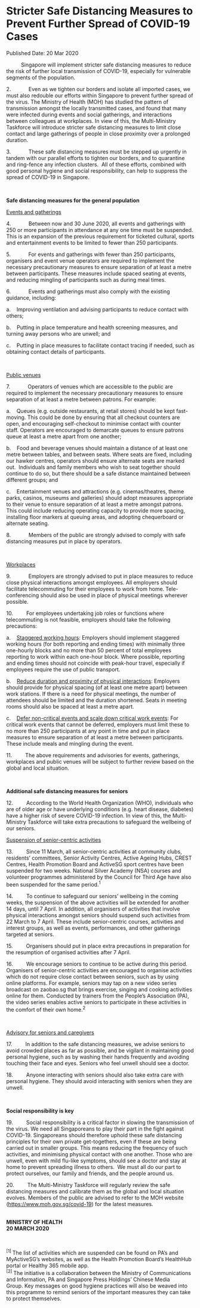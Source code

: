 <html>
    <meta http-equiv="Content-Type" content="text/html; charset=utf-8"/>
    <meta charset="utf-8"/>
    <title>Stricter Safe Distancing Measures to Prevent Further Spread of COVID-19 Cases</title>
    <body><h1>Stricter Safe Distancing Measures to Prevent Further Spread of COVID-19 Cases</h1>
    <p>Published Date: 20 Mar 2020</p> <p>&nbsp; &nbsp; &nbsp; &nbsp; &nbsp; Singapore will implement stricter safe distancing measures to reduce the risk of further local transmission of COVID-19, especially for vulnerable segments of the population.</p><p>2.&nbsp;&nbsp;&nbsp;&nbsp;&nbsp;&nbsp;&nbsp;&nbsp;&nbsp;&nbsp;&nbsp;&nbsp;Even as we tighten our borders and isolate all imported cases, we must also redouble our efforts within Singapore to prevent further spread of the virus. The Ministry of Health (MOH) has studied the pattern of transmission amongst the locally transmitted cases, and found that many were infected during events and social gatherings, and interactions between colleagues at workplaces. In view of this, the Multi-Ministry Taskforce will introduce stricter safe distancing measures to limit close contact and large gatherings of people in close proximity over a prolonged duration.<br></p><p>3.&nbsp;&nbsp;&nbsp;&nbsp;&nbsp;&nbsp;&nbsp;&nbsp;&nbsp;&nbsp;&nbsp;&nbsp;These safe distancing measures must be stepped up urgently in tandem with our parallel efforts to tighten our borders, and to quarantine and ring-fence any infection clusters.&nbsp; All of these efforts, combined with good personal hygiene and social responsibility, can help to suppress the spread of COVID-19 in Singapore.<br></p><p><strong>&nbsp;</strong></p><p><strong>Safe distancing measures for the general population</strong></p><p><u>Events and gatherings</u><br></p><p>4.&nbsp;&nbsp;&nbsp;&nbsp;&nbsp;&nbsp;&nbsp;&nbsp;&nbsp;&nbsp;&nbsp;&nbsp;Between now and 30 June 2020, all events and gatherings with 250 or more participants in attendance at any one time must be suspended. This is an expansion of the previous requirement for ticketed cultural, sports and entertainment events to be limited to fewer than 250 participants.<br></p><p>5.&nbsp;&nbsp;&nbsp;&nbsp;&nbsp;&nbsp;&nbsp;&nbsp;&nbsp;&nbsp;&nbsp;&nbsp;For events and gatherings with fewer than 250 participants, organisers and event venue operators are required to implement the necessary precautionary measures to ensure separation of at least a metre between participants. These measures include spaced seating at events, and reducing mingling of participants such as during meal times.<br></p><p>6.&nbsp;&nbsp;&nbsp;&nbsp;&nbsp;&nbsp;&nbsp;&nbsp;&nbsp;&nbsp;&nbsp;&nbsp;Events and gatherings must also comply with the existing guidance, including:<br></p><p>a.&nbsp;&nbsp;&nbsp;&nbsp;Improving ventilation and advising participants to reduce contact with others;<br></p><p>b.&nbsp;&nbsp;&nbsp;&nbsp;Putting in place temperature and health screening measures, and turning away persons who are unwell; and<br></p><p>c.&nbsp;&nbsp;&nbsp;&nbsp;Putting in place measures to facilitate contact tracing if needed,<strong>&nbsp;</strong>such as obtaining contact details of participants.<br></p><p>&nbsp;</p><p><u>Public venues</u></p><p>7.&nbsp;&nbsp;&nbsp;&nbsp;&nbsp;&nbsp;&nbsp;&nbsp;&nbsp;&nbsp;&nbsp;&nbsp;Operators of venues which are accessible to the public are required to implement the necessary precautionary measures to ensure separation of at least a metre between patrons. For example:<br></p><p>a.&nbsp;&nbsp;&nbsp;&nbsp;Queues (e.g. outside restaurants, at retail stores) should be kept fast-moving. This could be done by ensuring that all checkout counters are open, and encouraging self-checkout to minimise contact with counter staff. Operators are encouraged to demarcate queues to ensure patrons queue at least a metre apart from one another;<br></p><p>b.&nbsp;&nbsp;&nbsp;&nbsp;Food and beverage venues should maintain a distance of at least one metre between tables, and between seats. Where seats are fixed, including our hawker centres, operators should ensure alternate seats are marked out. &nbsp;Individuals and family members who wish to seat together should continue to do so, but there should be a safe distance maintained between different groups; and<br></p><p>c.&nbsp;&nbsp;&nbsp;&nbsp;Entertainment venues and attractions (e.g. cinemas/theatres, theme parks, casinos, museums and galleries) should adopt measures appropriate to their venue to ensure separation of at least a metre amongst patrons. This could include reducing operating capacity to provide more spacing, installing floor markers at queuing areas, and adopting chequerboard or alternate seating.<br></p><p>8.&nbsp;&nbsp;&nbsp;&nbsp;&nbsp;&nbsp;&nbsp;&nbsp;&nbsp;&nbsp;&nbsp;&nbsp;Members of the public are strongly advised to comply with safe distancing measures put in place by operators.<br></p><p><strong>&nbsp;</strong></p><p><u>Workplaces</u></p><p>9.&nbsp;&nbsp;&nbsp;&nbsp;&nbsp;&nbsp;&nbsp;&nbsp;&nbsp;&nbsp;&nbsp;&nbsp;Employers are strongly advised to put in place measures to reduce close physical interactions amongst employees. All employers should facilitate telecommuting for their employees to work from home.<strong>&nbsp;</strong>Tele-conferencing should also be used in place of physical meetings wherever possible.<br></p><p>10.&nbsp;&nbsp;&nbsp;&nbsp;&nbsp;&nbsp;&nbsp;&nbsp;&nbsp;For employees undertaking job roles or functions where telecommuting is not feasible, employers should take the following precautions:<br></p><p>a.&nbsp;&nbsp;&nbsp;&nbsp;<u>Staggered working hours</u>: Employers should implement staggered working hours (for both reporting and ending times) with minimally three one-hourly blocks and no more than 50 percent of total employees reporting to work within each one-hour block. Where possible, reporting and ending times should not coincide with peak-hour travel, especially if employees require the use of public transport.&nbsp;&nbsp;<br></p><p>b.&nbsp;&nbsp;&nbsp;&nbsp;<u>Reduce duration and proximity of physical interactions</u>: Employers should provide for physical spacing (of at least one metre apart) between work stations. If there is a need for physical meetings, the number of attendees should be limited and the duration shortened.&nbsp;Seats in meeting rooms should also be spaced at least a metre apart.<br></p><p>c.&nbsp;&nbsp;&nbsp;&nbsp;<u>Defer non-critical events and scale down critical work events</u>: For critical work events that cannot be deferred, employers must limit these to no more than 250 participants at any point in time and put in place measures to ensure separation of at least a metre between participants. These include meals and mingling during the event.<br></p><p>11.&nbsp;&nbsp;&nbsp;&nbsp;&nbsp;&nbsp;&nbsp;&nbsp;&nbsp;The above requirements and advisories for events, gatherings, workplaces and public venues will be subject to further review based on the global and local situation.<br></p><p><strong>&nbsp;</strong></p><p><strong>Additional safe distancing measures for seniors</strong></p><p>12.&nbsp;&nbsp;&nbsp;&nbsp;&nbsp;&nbsp;&nbsp;&nbsp;&nbsp;According to the World Health Organization (WHO), individuals who are of older age or have underlying conditions (e.g. heart disease, diabetes) have a higher risk of severe COVID-19 infection. In view of this, the Multi-Ministry Taskforce will take extra precautions to safeguard the wellbeing of our seniors.<br></p><p><u>Suspension of senior-centric activities</u><br></p><p>13.&nbsp;&nbsp;&nbsp;&nbsp;&nbsp;&nbsp;&nbsp;&nbsp;&nbsp;Since 11 March, all senior-centric activities at community clubs, residents’ committees, Senior Activity Centres, Active Ageing Hubs, CREST Centres, Health Promotion Board and ActiveSG sport centres have been suspended for two weeks. National Silver Academy (NSA) courses and volunteer programmes administered by the Council for Third Age have also been suspended for the same period.<sup>1</sup><br></p><p>14.&nbsp;&nbsp;&nbsp;&nbsp;&nbsp;&nbsp;&nbsp;&nbsp;&nbsp;To continue to safeguard our seniors’ wellbeing in the coming weeks, the suspension of the above activities will be extended for another 14 days, until 7 April. In addition, all organisers of activities that involve physical interactions amongst seniors should suspend such activities from 22 March to 7 April. These include senior-centric courses, activities and interest groups, as well as events, performances, and other gatherings targeted at seniors.<br></p><p>15.&nbsp;&nbsp;&nbsp;&nbsp;&nbsp;&nbsp;&nbsp;&nbsp;&nbsp;Organisers should put in place extra precautions in preparation for the resumption of organised activities after 7 April.<br></p><p>16.&nbsp;&nbsp;&nbsp;&nbsp;&nbsp;&nbsp;&nbsp;&nbsp;&nbsp;We encourage seniors to continue to be active during this period. Organisers of senior-centric activities are encouraged to organise activities which do not require close contact between seniors, such as by using online platforms. For example, seniors may tap on a new video series broadcast on zaobao.sg that brings exercise, singing and cooking activities online for them. Conducted by trainers from the People’s Association (PA), the video series enables active seniors to participate in these activities in the comfort of their own home.<sup>2</sup><br></p><p>&nbsp;</p><p><u>Advisory for seniors and caregivers</u></p><p>17.&nbsp;&nbsp;&nbsp;&nbsp;&nbsp;&nbsp;&nbsp;&nbsp;&nbsp;In addition to the safe distancing measures, we advise seniors to avoid crowded places as far as possible, and be vigilant in maintaining good personal hygiene, such as by washing their hands frequently and avoiding touching their face and eyes. Seniors who feel unwell should see a doctor.<br></p><p>18.&nbsp;&nbsp;&nbsp;&nbsp;&nbsp;&nbsp;&nbsp;&nbsp;&nbsp;Anyone interacting with seniors should also take extra care with personal hygiene. They should avoid interacting with seniors when they are unwell.<br></p><p>&nbsp;</p><p><strong>Social responsibility is key</strong></p><p>19.&nbsp;&nbsp;&nbsp;&nbsp;&nbsp;&nbsp;&nbsp;&nbsp;&nbsp;Social responsibility is a critical factor in slowing the transmission of the virus. We need all Singaporeans to play their part in the fight against COVID-19. Singaporeans should therefore uphold these safe distancing principles for their own private get-togethers, even if these are being carried out in smaller groups. This means reducing the frequency of such activities, and minimising physical contact with one another. Those who are unwell, even with mild flu-like symptoms, should see a doctor and stay at home to prevent spreading illness to others.&nbsp; We must all do our part to protect ourselves, our family and friends, and the people around us.&nbsp;&nbsp;<br></p><p>20.&nbsp;&nbsp;&nbsp;&nbsp;&nbsp;&nbsp;&nbsp;&nbsp;&nbsp;The Multi-Ministry Taskforce will regularly review the safe distancing measures and calibrate them as the global and local situation evolves. Members of the public are advised to refer to the MOH website (<a href="https://www.moh.gov.sg/covid-19" target="_blank" data-saferedirecturl="https://www.google.com/url?q=https://www.moh.gov.sg/covid-19&amp;source=gmail&amp;ust=1584781539752000&amp;usg=AFQjCNFdDoKZ2BqUBRWXuHkUwbzF2YC_Ew" title="" class="">https://www.moh.gov.sg/covid-<wbr>19</a>) for the latest measures.<br><br></p><p><strong>MINISTRY OF HEALTH<br></strong><strong>20&nbsp;</strong><strong>MARCH 2020</strong></p><p>&nbsp;</p><p><sup>[1]&nbsp;</sup>The list of activities which are suspended can be found on PA’s and MyActiveSG’s websites, as well as the Health Promotion Board’s HealthHub portal or Healthy 365 mobile app.<br><sup>[2]&nbsp;</sup>The initiative is a collaboration between the Ministry of Communications and Information, PA and Singapore Press Holdings’ Chinese Media Group.&nbsp;Key messages on good hygiene practices will also be weaved into this programme to remind seniors of the important measures they can take to protect themselves.</p></body>
</html>